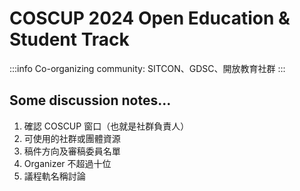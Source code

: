 # COSCUP 2024 Open Education & Student Track

:::info
Co-organizing community: SITCON、GDSC、開放教育社群
:::

## Some discussion notes...

1. 確認 COSCUP 窗口（也就是社群負責人）
2. 可使用的社群或團體資源
3. 稿件方向及審稿委員名單
4. Organizer 不超過十位
5. 議程軌名稱討論